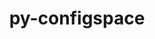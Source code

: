 ---
title: "py-configspace"
layout: cache
categories: [package, develop]
meta: {"compilers": ["gcc@=11.4.0", "gcc@=9.4.0", "oneapi@=2024.2.1"], "num_specs": 26, "num_specs_by_stack": {"e4s": 15, "e4s-neoverse_v1": 3, "e4s-oneapi": 7, "e4s-power": 1, "root": 26}, "oss": ["ubuntu20.04", "ubuntu22.04"], "platforms": ["linux"], "stacks": ["e4s", "e4s-neoverse_v1", "e4s-oneapi", "e4s-power", "root"], "targets": ["neoverse_v1", "ppc64le", "x86_64_v3"], "versions": ["1.1.4"]}
spec_details: [{"compiler": "gcc@=11.4.0", "hash": "67753vu47lw2aa4zzx52wyjubfe2gh44", "os": "ubuntu22.04", "platform": "linux", "size": "-", "stacks": ["e4s", "root"], "tarball": "https://binaries.spack.io/develop/build_cache/linux-ubuntu22.04-x86_64_v3/gcc-11.4.0/py-configspace-1.1.4/linux-ubuntu22.04-x86_64_v3-gcc-11.4.0-py-configspace-1.1.4-67753vu47lw2aa4zzx52wyjubfe2gh44.spack", "target": "x86_64_v3", "variants": ["build_system=python_pip"], "versions": ["1.1.4"]}, {"compiler": "gcc@=11.4.0", "hash": "7cvyzcpls46yv762k4bmi7to6djovwuj", "os": "ubuntu22.04", "platform": "linux", "size": "-", "stacks": ["e4s", "root"], "tarball": "https://binaries.spack.io/develop/build_cache/linux-ubuntu22.04-x86_64_v3/gcc-11.4.0/py-configspace-1.1.4/linux-ubuntu22.04-x86_64_v3-gcc-11.4.0-py-configspace-1.1.4-7cvyzcpls46yv762k4bmi7to6djovwuj.spack", "target": "x86_64_v3", "variants": ["build_system=python_pip"], "versions": ["1.1.4"]}, {"compiler": "oneapi@=2024.2.1", "hash": "axyqboqjvn6dnzz5rnmfpf7idfexoccr", "os": "ubuntu22.04", "platform": "linux", "size": "-", "stacks": ["e4s-oneapi", "root"], "tarball": "https://binaries.spack.io/develop/build_cache/linux-ubuntu22.04-x86_64_v3/oneapi-2024.2.1/py-configspace-1.1.4/linux-ubuntu22.04-x86_64_v3-oneapi-2024.2.1-py-configspace-1.1.4-axyqboqjvn6dnzz5rnmfpf7idfexoccr.spack", "target": "x86_64_v3", "variants": ["build_system=python_pip"], "versions": ["1.1.4"]}, {"compiler": "gcc@=11.4.0", "hash": "douqslfibiwtye2hegi4cehgc3uehec4", "os": "ubuntu22.04", "platform": "linux", "size": "-", "stacks": ["e4s", "root"], "tarball": "https://binaries.spack.io/develop/build_cache/linux-ubuntu22.04-x86_64_v3/gcc-11.4.0/py-configspace-1.1.4/linux-ubuntu22.04-x86_64_v3-gcc-11.4.0-py-configspace-1.1.4-douqslfibiwtye2hegi4cehgc3uehec4.spack", "target": "x86_64_v3", "variants": ["build_system=python_pip"], "versions": ["1.1.4"]}, {"compiler": "gcc@=11.4.0", "hash": "dtw3i4r4u5ubi6dmkyqk2x5og2sl5xb3", "os": "ubuntu22.04", "platform": "linux", "size": "-", "stacks": ["e4s", "root"], "tarball": "https://binaries.spack.io/develop/build_cache/linux-ubuntu22.04-x86_64_v3/gcc-11.4.0/py-configspace-1.1.4/linux-ubuntu22.04-x86_64_v3-gcc-11.4.0-py-configspace-1.1.4-dtw3i4r4u5ubi6dmkyqk2x5og2sl5xb3.spack", "target": "x86_64_v3", "variants": ["build_system=python_pip"], "versions": ["1.1.4"]}, {"compiler": "gcc@=11.4.0", "hash": "euckkzyb3ocj3fzyu52e7usnrzzjl6jk", "os": "ubuntu22.04", "platform": "linux", "size": "-", "stacks": ["e4s", "root"], "tarball": "https://binaries.spack.io/develop/build_cache/linux-ubuntu22.04-x86_64_v3/gcc-11.4.0/py-configspace-1.1.4/linux-ubuntu22.04-x86_64_v3-gcc-11.4.0-py-configspace-1.1.4-euckkzyb3ocj3fzyu52e7usnrzzjl6jk.spack", "target": "x86_64_v3", "variants": ["build_system=python_pip"], "versions": ["1.1.4"]}, {"compiler": "gcc@=11.4.0", "hash": "gbguerc46z4mnzeeyfpyj54cgey7kwbc", "os": "ubuntu22.04", "platform": "linux", "size": "-", "stacks": ["e4s", "root"], "tarball": "https://binaries.spack.io/develop/build_cache/linux-ubuntu22.04-x86_64_v3/gcc-11.4.0/py-configspace-1.1.4/linux-ubuntu22.04-x86_64_v3-gcc-11.4.0-py-configspace-1.1.4-gbguerc46z4mnzeeyfpyj54cgey7kwbc.spack", "target": "x86_64_v3", "variants": ["build_system=python_pip"], "versions": ["1.1.4"]}, {"compiler": "gcc@=11.4.0", "hash": "gnlvd7eu6zhmqcenyefcjj457fit2tdu", "os": "ubuntu22.04", "platform": "linux", "size": "-", "stacks": ["e4s", "root"], "tarball": "https://binaries.spack.io/develop/build_cache/linux-ubuntu22.04-x86_64_v3/gcc-11.4.0/py-configspace-1.1.4/linux-ubuntu22.04-x86_64_v3-gcc-11.4.0-py-configspace-1.1.4-gnlvd7eu6zhmqcenyefcjj457fit2tdu.spack", "target": "x86_64_v3", "variants": ["build_system=python_pip"], "versions": ["1.1.4"]}, {"compiler": "gcc@=9.4.0", "hash": "im3s2bxkdmmy7bhpehi7phgpnt24kl5c", "os": "ubuntu20.04", "platform": "linux", "size": "-", "stacks": ["e4s-power", "root"], "tarball": "https://binaries.spack.io/develop/build_cache/linux-ubuntu20.04-ppc64le/gcc-9.4.0/py-configspace-1.1.4/linux-ubuntu20.04-ppc64le-gcc-9.4.0-py-configspace-1.1.4-im3s2bxkdmmy7bhpehi7phgpnt24kl5c.spack", "target": "ppc64le", "variants": ["build_system=python_pip"], "versions": ["1.1.4"]}, {"compiler": "oneapi@=2024.2.1", "hash": "jxmxkhxodynqla6edsq253us5grklkil", "os": "ubuntu22.04", "platform": "linux", "size": "-", "stacks": ["e4s-oneapi", "root"], "tarball": "https://binaries.spack.io/develop/build_cache/linux-ubuntu22.04-x86_64_v3/oneapi-2024.2.1/py-configspace-1.1.4/linux-ubuntu22.04-x86_64_v3-oneapi-2024.2.1-py-configspace-1.1.4-jxmxkhxodynqla6edsq253us5grklkil.spack", "target": "x86_64_v3", "variants": ["build_system=python_pip"], "versions": ["1.1.4"]}, {"compiler": "gcc@=11.4.0", "hash": "liu6yl2y6qgywhmybz4nstwx2zxh7q6p", "os": "ubuntu22.04", "platform": "linux", "size": "-", "stacks": ["e4s", "root"], "tarball": "https://binaries.spack.io/develop/build_cache/linux-ubuntu22.04-x86_64_v3/gcc-11.4.0/py-configspace-1.1.4/linux-ubuntu22.04-x86_64_v3-gcc-11.4.0-py-configspace-1.1.4-liu6yl2y6qgywhmybz4nstwx2zxh7q6p.spack", "target": "x86_64_v3", "variants": ["build_system=python_pip"], "versions": ["1.1.4"]}, {"compiler": "gcc@=11.4.0", "hash": "mb5pdf7m3llvqooqqd54rhmttion3ekk", "os": "ubuntu22.04", "platform": "linux", "size": "-", "stacks": ["e4s", "root"], "tarball": "https://binaries.spack.io/develop/build_cache/linux-ubuntu22.04-x86_64_v3/gcc-11.4.0/py-configspace-1.1.4/linux-ubuntu22.04-x86_64_v3-gcc-11.4.0-py-configspace-1.1.4-mb5pdf7m3llvqooqqd54rhmttion3ekk.spack", "target": "x86_64_v3", "variants": ["build_system=python_pip"], "versions": ["1.1.4"]}, {"compiler": "oneapi@=2024.2.1", "hash": "of635lh5amozplt7ibbzack6jjak2zva", "os": "ubuntu22.04", "platform": "linux", "size": "-", "stacks": ["e4s-oneapi", "root"], "tarball": "https://binaries.spack.io/develop/build_cache/linux-ubuntu22.04-x86_64_v3/oneapi-2024.2.1/py-configspace-1.1.4/linux-ubuntu22.04-x86_64_v3-oneapi-2024.2.1-py-configspace-1.1.4-of635lh5amozplt7ibbzack6jjak2zva.spack", "target": "x86_64_v3", "variants": ["build_system=python_pip"], "versions": ["1.1.4"]}, {"compiler": "oneapi@=2024.2.1", "hash": "pixvv3d5cnf2s3ktrjwx6ct3rg6ddhhg", "os": "ubuntu22.04", "platform": "linux", "size": "-", "stacks": ["e4s-oneapi", "root"], "tarball": "https://binaries.spack.io/develop/build_cache/linux-ubuntu22.04-x86_64_v3/oneapi-2024.2.1/py-configspace-1.1.4/linux-ubuntu22.04-x86_64_v3-oneapi-2024.2.1-py-configspace-1.1.4-pixvv3d5cnf2s3ktrjwx6ct3rg6ddhhg.spack", "target": "x86_64_v3", "variants": ["build_system=python_pip"], "versions": ["1.1.4"]}, {"compiler": "oneapi@=2024.2.1", "hash": "pymgeew5pohf6rlxitf43jjitq2ubsvj", "os": "ubuntu22.04", "platform": "linux", "size": "-", "stacks": ["e4s-oneapi", "root"], "tarball": "https://binaries.spack.io/develop/build_cache/linux-ubuntu22.04-x86_64_v3/oneapi-2024.2.1/py-configspace-1.1.4/linux-ubuntu22.04-x86_64_v3-oneapi-2024.2.1-py-configspace-1.1.4-pymgeew5pohf6rlxitf43jjitq2ubsvj.spack", "target": "x86_64_v3", "variants": ["build_system=python_pip"], "versions": ["1.1.4"]}, {"compiler": "gcc@=11.4.0", "hash": "qqq4z34jzjfrdwz3xxhkymnnn2orf5wr", "os": "ubuntu22.04", "platform": "linux", "size": "-", "stacks": ["e4s", "root"], "tarball": "https://binaries.spack.io/develop/build_cache/linux-ubuntu22.04-x86_64_v3/gcc-11.4.0/py-configspace-1.1.4/linux-ubuntu22.04-x86_64_v3-gcc-11.4.0-py-configspace-1.1.4-qqq4z34jzjfrdwz3xxhkymnnn2orf5wr.spack", "target": "x86_64_v3", "variants": ["build_system=python_pip"], "versions": ["1.1.4"]}, {"compiler": "gcc@=11.4.0", "hash": "qsn3tldpbfpm4fia5pftriglu3i2ix7r", "os": "ubuntu22.04", "platform": "linux", "size": "-", "stacks": ["e4s", "root"], "tarball": "https://binaries.spack.io/develop/build_cache/linux-ubuntu22.04-x86_64_v3/gcc-11.4.0/py-configspace-1.1.4/linux-ubuntu22.04-x86_64_v3-gcc-11.4.0-py-configspace-1.1.4-qsn3tldpbfpm4fia5pftriglu3i2ix7r.spack", "target": "x86_64_v3", "variants": ["build_system=python_pip"], "versions": ["1.1.4"]}, {"compiler": "gcc@=11.4.0", "hash": "rh3cyl5jcpzdz4tid74sso2eejxufila", "os": "ubuntu22.04", "platform": "linux", "size": "-", "stacks": ["e4s", "root"], "tarball": "https://binaries.spack.io/develop/build_cache/linux-ubuntu22.04-x86_64_v3/gcc-11.4.0/py-configspace-1.1.4/linux-ubuntu22.04-x86_64_v3-gcc-11.4.0-py-configspace-1.1.4-rh3cyl5jcpzdz4tid74sso2eejxufila.spack", "target": "x86_64_v3", "variants": ["build_system=python_pip"], "versions": ["1.1.4"]}, {"compiler": "gcc@=11.4.0", "hash": "rx2sozrlw5cnahjxhdyw5wur3lpdi62u", "os": "ubuntu22.04", "platform": "linux", "size": "-", "stacks": ["e4s", "root"], "tarball": "https://binaries.spack.io/develop/build_cache/linux-ubuntu22.04-x86_64_v3/gcc-11.4.0/py-configspace-1.1.4/linux-ubuntu22.04-x86_64_v3-gcc-11.4.0-py-configspace-1.1.4-rx2sozrlw5cnahjxhdyw5wur3lpdi62u.spack", "target": "x86_64_v3", "variants": ["build_system=python_pip"], "versions": ["1.1.4"]}, {"compiler": "gcc@=11.4.0", "hash": "rzjmab4z3e5k53nu2p4eodt7ro6l2rkr", "os": "ubuntu22.04", "platform": "linux", "size": "-", "stacks": ["e4s", "root"], "tarball": "https://binaries.spack.io/develop/build_cache/linux-ubuntu22.04-x86_64_v3/gcc-11.4.0/py-configspace-1.1.4/linux-ubuntu22.04-x86_64_v3-gcc-11.4.0-py-configspace-1.1.4-rzjmab4z3e5k53nu2p4eodt7ro6l2rkr.spack", "target": "x86_64_v3", "variants": ["build_system=python_pip"], "versions": ["1.1.4"]}, {"compiler": "oneapi@=2024.2.1", "hash": "s6dpf4xzbyh5cn35elxgzcesdoj5kkhm", "os": "ubuntu22.04", "platform": "linux", "size": "-", "stacks": ["e4s-oneapi", "root"], "tarball": "https://binaries.spack.io/develop/build_cache/linux-ubuntu22.04-x86_64_v3/oneapi-2024.2.1/py-configspace-1.1.4/linux-ubuntu22.04-x86_64_v3-oneapi-2024.2.1-py-configspace-1.1.4-s6dpf4xzbyh5cn35elxgzcesdoj5kkhm.spack", "target": "x86_64_v3", "variants": ["build_system=python_pip"], "versions": ["1.1.4"]}, {"compiler": "gcc@=11.4.0", "hash": "sjnnttjmlmvn7ncspmmlz2ua33g5lsje", "os": "ubuntu22.04", "platform": "linux", "size": "-", "stacks": ["e4s-neoverse_v1", "root"], "tarball": "https://binaries.spack.io/develop/build_cache/linux-ubuntu22.04-neoverse_v1/gcc-11.4.0/py-configspace-1.1.4/linux-ubuntu22.04-neoverse_v1-gcc-11.4.0-py-configspace-1.1.4-sjnnttjmlmvn7ncspmmlz2ua33g5lsje.spack", "target": "neoverse_v1", "variants": ["build_system=python_pip"], "versions": ["1.1.4"]}, {"compiler": "gcc@=11.4.0", "hash": "veqt5l52pjbowel6htiqiyaf2zqjao67", "os": "ubuntu22.04", "platform": "linux", "size": "-", "stacks": ["e4s-neoverse_v1", "root"], "tarball": "https://binaries.spack.io/develop/build_cache/linux-ubuntu22.04-neoverse_v1/gcc-11.4.0/py-configspace-1.1.4/linux-ubuntu22.04-neoverse_v1-gcc-11.4.0-py-configspace-1.1.4-veqt5l52pjbowel6htiqiyaf2zqjao67.spack", "target": "neoverse_v1", "variants": ["build_system=python_pip"], "versions": ["1.1.4"]}, {"compiler": "gcc@=11.4.0", "hash": "yhygsorrrytuhzycr66vzr47wimyo4p7", "os": "ubuntu22.04", "platform": "linux", "size": "-", "stacks": ["e4s-neoverse_v1", "root"], "tarball": "https://binaries.spack.io/develop/build_cache/linux-ubuntu22.04-neoverse_v1/gcc-11.4.0/py-configspace-1.1.4/linux-ubuntu22.04-neoverse_v1-gcc-11.4.0-py-configspace-1.1.4-yhygsorrrytuhzycr66vzr47wimyo4p7.spack", "target": "neoverse_v1", "variants": ["build_system=python_pip"], "versions": ["1.1.4"]}, {"compiler": "oneapi@=2024.2.1", "hash": "yu7alr6jxaphpal33f3zzlh5r4dvvza5", "os": "ubuntu22.04", "platform": "linux", "size": "-", "stacks": ["e4s-oneapi", "root"], "tarball": "https://binaries.spack.io/develop/build_cache/linux-ubuntu22.04-x86_64_v3/oneapi-2024.2.1/py-configspace-1.1.4/linux-ubuntu22.04-x86_64_v3-oneapi-2024.2.1-py-configspace-1.1.4-yu7alr6jxaphpal33f3zzlh5r4dvvza5.spack", "target": "x86_64_v3", "variants": ["build_system=python_pip"], "versions": ["1.1.4"]}, {"compiler": "gcc@=11.4.0", "hash": "ztrqfewzzfd5j6goe7oi6z7k47sy5k4f", "os": "ubuntu22.04", "platform": "linux", "size": "-", "stacks": ["e4s", "root"], "tarball": "https://binaries.spack.io/develop/build_cache/linux-ubuntu22.04-x86_64_v3/gcc-11.4.0/py-configspace-1.1.4/linux-ubuntu22.04-x86_64_v3-gcc-11.4.0-py-configspace-1.1.4-ztrqfewzzfd5j6goe7oi6z7k47sy5k4f.spack", "target": "x86_64_v3", "variants": ["build_system=python_pip"], "versions": ["1.1.4"]}]
---